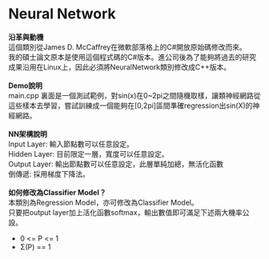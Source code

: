 # Neural Network

<b>沿革與動機</b><br>
這個類別從James D. McCaffrey在微軟部落格上的C#開放原始碼修改而來。<br>
我的碩士論文原本是使用這個程式碼的C#版本。進公司後為了能夠將過去的研究成果沿用在Linux上，因此必須將NeuralNetwork類別修改成C++版本。<br>
<br>
<b>Demo說明</b><br>
main.cpp 裏面是一個測試範例，對sin(x)在0~2pi之間隨機取樣，讓類神經網路從這些樣本去學習，嘗試訓練成一個能夠在[0,2pi]區間準確regression出sin(X)的神經網路。<br>
<br>
<b>NN架構說明</b><br>
Input Layer: 輸入節點數可以任意設定。<br>
Hidden Layer: 目前限定一層，寬度可以任意設定。<br>
Output Layer: 輸出節點數可以任意設定，此層單純加總，無活化函數<br>
倒傳遞: 採用梯度下降法。<br>
<br>
<b>如何修改為Classifier Model？</b><br>
本類別為Regression Model，亦可修改為Classifier Model。<br>
只要把output layer加上活化函數softmax，輸出數值即可滿足下述兩大機率公設。<br>
<ul>
    <li>0 <= P <= 1</li>
    <li>Σ(P) == 1</li>
</ul>
